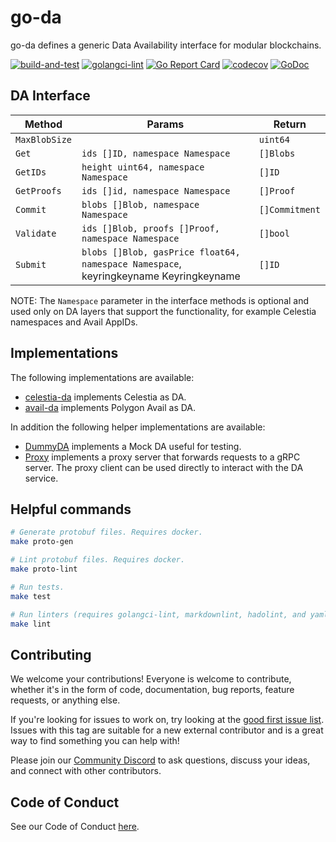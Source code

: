 # go-da

go-da defines a generic Data Availability interface for modular blockchains.

<!-- markdownlint-disable MD013 -->
[![build-and-test](https://github.com/rollkit/go-da/actions/workflows/ci_release.yml/badge.svg)](https://github.com/rollkit/go-da/actions/workflows/ci_release.yml)
[![golangci-lint](https://github.com/rollkit/go-da/actions/workflows/lint.yml/badge.svg)](https://github.com/rollkit/go-da/actions/workflows/lint.yml)
[![Go Report Card](https://goreportcard.com/badge/github.com/rollkit/go-da)](https://goreportcard.com/report/github.com/rollkit/go-da)
[![codecov](https://codecov.io/gh/rollkit/go-da/branch/main/graph/badge.svg?token=CWGA4RLDS9)](https://codecov.io/gh/rollkit/go-da)
[![GoDoc](https://godoc.org/github.com/rollkit/go-da?status.svg)](https://godoc.org/github.com/rollkit/go-da)
<!-- markdownlint-enable MD013 -->

## DA Interface

| Method        | Params                                                   | Return          |
| ------------- | -------------------------------------------------------- | --------------- |
| `MaxBlobSize` |                                                          | `uint64`        |
| `Get`         | `ids []ID, namespace Namespace`                          | `[]Blobs`       |
| `GetIDs`      | `height uint64, namespace Namespace`                     | `[]ID`          |
| `GetProofs`      | `ids []id, namespace Namespace`                     | `[]Proof`          |
| `Commit`      | `blobs []Blob, namespace Namespace`                      | `[]Commitment`  |
| `Validate`    | `ids []Blob, proofs []Proof, namespace Namespace`        | `[]bool`        |
| `Submit`      | `blobs []Blob, gasPrice float64, namespace Namespace`, keyringkeyname Keyringkeyname    | `[]ID` |

NOTE: The `Namespace` parameter in the interface methods is optional and used
only on DA layers that support the functionality, for example Celestia
namespaces and Avail AppIDs.

## Implementations

The following implementations are available:

* [celestia-da](https://github.com/rollkit/celestia-da) implements Celestia as DA.
* [avail-da](https://github.com/rollkit/avail-da) implements Polygon Avail as DA.

In addition the following helper implementations are available:

* [DummyDA](https://github.com/rollkit/go-da/blob/main/test/dummy.go) implements
a Mock DA useful for testing.
* [Proxy](https://github.com/rollkit/go-da/tree/main/proxy) implements a proxy
server that forwards requests to a gRPC server. The proxy client
can be used directly to interact with the DA service.

## Helpful commands

```sh
# Generate protobuf files. Requires docker.
make proto-gen

# Lint protobuf files. Requires docker.
make proto-lint

# Run tests.
make test

# Run linters (requires golangci-lint, markdownlint, hadolint, and yamllint)
make lint
```

## Contributing

We welcome your contributions! Everyone is welcome to contribute, whether it's
in the form of code, documentation, bug reports, feature
requests, or anything else.

If you're looking for issues to work on, try looking at the
[good first issue list](https://github.com/rollkit/go-da/issues?q=is%3Aissue+is%3Aopen+label%3A%22good+first+issue%22).
Issues with this tag are suitable for a new external contributor and is a great
way to find something you can help with!

Please join our
[Community Discord](https://discord.com/invite/YsnTPcSfWQ)
to ask questions, discuss your ideas, and connect with other contributors.

## Code of Conduct

See our Code of Conduct [here](https://docs.celestia.org/community/coc).
